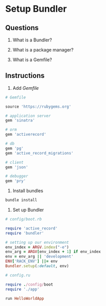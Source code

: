 # Setup Bundler

## Questions

1. What is a Bundler?

1. What is a package manager?

1. What is a Gemfile?

## Instructions

1. Add _Gemfile_

  ```ruby
  # Gemfile

  source 'https://rubygems.org'

  # application server
  gem 'sinatra'

  # orm
  gem 'activerecord'

  # db
  gem 'pg'
  gem 'active_record_migrations'

  # client
  gem 'json'

  # debugger
  gem 'pry'
  ```

1. Install bundles

  ```bash
  bundle install
  ```

1. Set up Bundler

  ```ruby
  # config/boot.rb

  require 'active_record'
  require 'bundler'

  # setting up our environment
  env_index = ARGV.index("-e")
  env_arg = ARGV[env_index + 1] if env_index
  env = env_arg || 'development'
  ENV['RACK_ENV'] ||= env
  Bundler.setup(:default, env)
  ```

  ```ruby
  # config.ru

  require ./config/boot
  require './app'

  run HelloWorldApp
  ```
